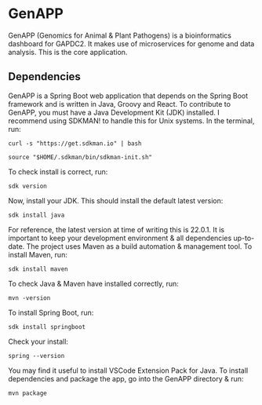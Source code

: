 # GenAPP
GenAPP (Genomics for Animal &amp; Plant Pathogens) is a bioinformatics dashboard for GAPDC2. 
It makes use of microservices for genome and data analysis. This is the core application. 

## Dependencies
GenAPP is a Spring Boot web application that depends on the Spring Boot framework and is written in Java, Groovy and React. 
To contribute to GenAPP, you must have a Java Development Kit (JDK) installed. I recommend using SDKMAN! to handle this for Unix systems.
In the terminal, run:
```
curl -s "https://get.sdkman.io" | bash
```
```
source "$HOME/.sdkman/bin/sdkman-init.sh"
```
To check install is correct, run:
```
sdk version
```
Now, install your JDK. This should install the default latest version:
```
sdk install java
```
For reference, the latest version at time of writing this is 22.0.1. It is important to keep your development environment & all dependencies up-to-date.
The project uses Maven as a build automation & management tool. To install Maven, run: 	
```
sdk install maven
```
To check Java & Maven have installed correctly, run:
```
mvn -version
```
To install Spring Boot, run:
```
sdk install springboot
```
Check your install:
```
spring --version
```
You may find it useful to install VSCode Extension Pack for Java.
To install dependencies and package the app, go into the GenAPP directory & run:
```
mvn package
```

